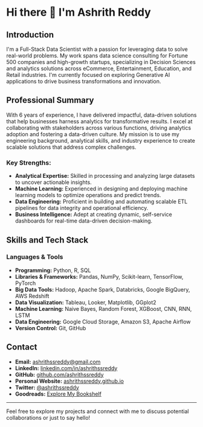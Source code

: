 # Hi there 👋 I'm Ashrith Reddy

## Introduction
I'm a Full-Stack Data Scientist with a passion for leveraging data to solve real-world problems. My work spans data science consulting for Fortune 500 companies and high-growth startups, specializing in Decision Sciences and analytics solutions across eCommerce, Entertainment, Education, and Retail industries. I'm currently focused on exploring Generative AI applications to drive business transformations and innovation.

## Professional Summary
With 6 years of experience, I have delivered impactful, data-driven solutions that help businesses harness analytics for transformative results. I excel at collaborating with stakeholders across various functions, driving analytics adoption and fostering a data-driven culture. My mission is to use my engineering background, analytical skills, and industry experience to create scalable solutions that address complex challenges.

### Key Strengths:
- **Analytical Expertise:** Skilled in processing and analyzing large datasets to uncover actionable insights.
- **Machine Learning:** Experienced in designing and deploying machine learning models to optimize operations and predict trends.
- **Data Engineering:** Proficient in building and automating scalable ETL pipelines for data integrity and operational efficiency.
- **Business Intelligence:** Adept at creating dynamic, self-service dashboards for real-time data-driven decision-making.

## Skills and Tech Stack
### Languages & Tools
- **Programming:** Python, R, SQL
- **Libraries & Frameworks:** Pandas, NumPy, Scikit-learn, TensorFlow, PyTorch
- **Big Data Tools:** Hadoop, Apache Spark, Databricks, Google BigQuery, AWS Redshift
- **Data Visualization:** Tableau, Looker, Matplotlib, GGplot2
- **Machine Learning:** Naive Bayes, Random Forest, XGBoost, CNN, RNN, LSTM
- **Data Engineering:** Google Cloud Storage, Amazon S3, Apache Airflow
- **Version Control:** Git, GitHub

## Contact
- **Email:** [ashrithssreddy@gmail.com](mailto:ashrithssreddy@gmail.com)
- **LinkedIn:** [linkedin.com/in/ashrithssreddy](https://www.linkedin.com/in/ashrithssreddy)
- **GitHub:** [github.com/ashrithssreddy](https://github.com/ashrithssreddy)
- **Personal Website:** [ashrithssreddy.github.io](https://ashrithssreddy.github.io/)
- **Twitter:** [@ashrithssreddy](https://x.com/ashrithssreddy)
- **Goodreads:** [Explore My Bookshelf](https://www.goodreads.com/user/show/60396050-ashrith-reddy)

---

Feel free to explore my projects and connect with me to discuss potential collaborations or just to say hello!
